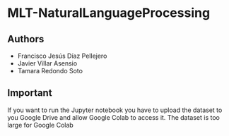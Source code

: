 # MLT-NaturalLanguageProcessing
## Authors
  - Francisco Jesús Díaz Pellejero
  - Javier Villar Asensio
  - Tamara Redondo Soto
## Important
If you want to run the Jupyter notebook you have to upload the dataset to you Google Drive and allow Google Colab to access it. The dataset is too large for Google Colab

